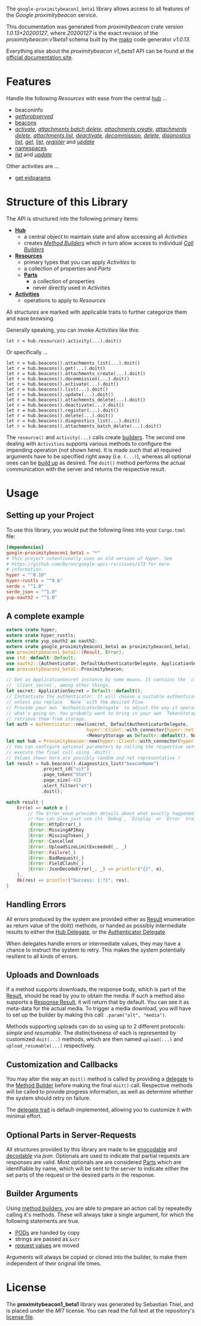 <!---
DO NOT EDIT !
This file was generated automatically from 'src/mako/api/README.md.mako'
DO NOT EDIT !
-->
The `google-proximitybeacon1_beta1` library allows access to all features of the *Google proximitybeacon* service.

This documentation was generated from *proximitybeacon* crate version *1.0.13+20200127*, where *20200127* is the exact revision of the *proximitybeacon:v1beta1* schema built by the [mako](http://www.makotemplates.org/) code generator *v1.0.13*.

Everything else about the *proximitybeacon* *v1_beta1* API can be found at the
[official documentation site](https://developers.google.com/beacons/proximity/).
# Features

Handle the following *Resources* with ease from the central [hub](https://docs.rs/google-proximitybeacon1_beta1/1.0.13+20200127/google_proximitybeacon1_beta1/struct.Proximitybeacon.html) ... 

* beaconinfo
 * [*getforobserved*](https://docs.rs/google-proximitybeacon1_beta1/1.0.13+20200127/google_proximitybeacon1_beta1/struct.BeaconinfoGetforobservedCall.html)
* [beacons](https://docs.rs/google-proximitybeacon1_beta1/1.0.13+20200127/google_proximitybeacon1_beta1/struct.Beacon.html)
 * [*activate*](https://docs.rs/google-proximitybeacon1_beta1/1.0.13+20200127/google_proximitybeacon1_beta1/struct.BeaconActivateCall.html), [*attachments batch delete*](https://docs.rs/google-proximitybeacon1_beta1/1.0.13+20200127/google_proximitybeacon1_beta1/struct.BeaconAttachmentBatchDeleteCall.html), [*attachments create*](https://docs.rs/google-proximitybeacon1_beta1/1.0.13+20200127/google_proximitybeacon1_beta1/struct.BeaconAttachmentCreateCall.html), [*attachments delete*](https://docs.rs/google-proximitybeacon1_beta1/1.0.13+20200127/google_proximitybeacon1_beta1/struct.BeaconAttachmentDeleteCall.html), [*attachments list*](https://docs.rs/google-proximitybeacon1_beta1/1.0.13+20200127/google_proximitybeacon1_beta1/struct.BeaconAttachmentListCall.html), [*deactivate*](https://docs.rs/google-proximitybeacon1_beta1/1.0.13+20200127/google_proximitybeacon1_beta1/struct.BeaconDeactivateCall.html), [*decommission*](https://docs.rs/google-proximitybeacon1_beta1/1.0.13+20200127/google_proximitybeacon1_beta1/struct.BeaconDecommissionCall.html), [*delete*](https://docs.rs/google-proximitybeacon1_beta1/1.0.13+20200127/google_proximitybeacon1_beta1/struct.BeaconDeleteCall.html), [*diagnostics list*](https://docs.rs/google-proximitybeacon1_beta1/1.0.13+20200127/google_proximitybeacon1_beta1/struct.BeaconDiagnosticListCall.html), [*get*](https://docs.rs/google-proximitybeacon1_beta1/1.0.13+20200127/google_proximitybeacon1_beta1/struct.BeaconGetCall.html), [*list*](https://docs.rs/google-proximitybeacon1_beta1/1.0.13+20200127/google_proximitybeacon1_beta1/struct.BeaconListCall.html), [*register*](https://docs.rs/google-proximitybeacon1_beta1/1.0.13+20200127/google_proximitybeacon1_beta1/struct.BeaconRegisterCall.html) and [*update*](https://docs.rs/google-proximitybeacon1_beta1/1.0.13+20200127/google_proximitybeacon1_beta1/struct.BeaconUpdateCall.html)
* [namespaces](https://docs.rs/google-proximitybeacon1_beta1/1.0.13+20200127/google_proximitybeacon1_beta1/struct.Namespace.html)
 * [*list*](https://docs.rs/google-proximitybeacon1_beta1/1.0.13+20200127/google_proximitybeacon1_beta1/struct.NamespaceListCall.html) and [*update*](https://docs.rs/google-proximitybeacon1_beta1/1.0.13+20200127/google_proximitybeacon1_beta1/struct.NamespaceUpdateCall.html)

Other activities are ...

* [get eidparams](https://docs.rs/google-proximitybeacon1_beta1/1.0.13+20200127/google_proximitybeacon1_beta1/struct.MethodGetEidparamCall.html)



# Structure of this Library

The API is structured into the following primary items:

* **[Hub](https://docs.rs/google-proximitybeacon1_beta1/1.0.13+20200127/google_proximitybeacon1_beta1/struct.Proximitybeacon.html)**
    * a central object to maintain state and allow accessing all *Activities*
    * creates [*Method Builders*](https://docs.rs/google-proximitybeacon1_beta1/1.0.13+20200127/google_proximitybeacon1_beta1/trait.MethodsBuilder.html) which in turn
      allow access to individual [*Call Builders*](https://docs.rs/google-proximitybeacon1_beta1/1.0.13+20200127/google_proximitybeacon1_beta1/trait.CallBuilder.html)
* **[Resources](https://docs.rs/google-proximitybeacon1_beta1/1.0.13+20200127/google_proximitybeacon1_beta1/trait.Resource.html)**
    * primary types that you can apply *Activities* to
    * a collection of properties and *Parts*
    * **[Parts](https://docs.rs/google-proximitybeacon1_beta1/1.0.13+20200127/google_proximitybeacon1_beta1/trait.Part.html)**
        * a collection of properties
        * never directly used in *Activities*
* **[Activities](https://docs.rs/google-proximitybeacon1_beta1/1.0.13+20200127/google_proximitybeacon1_beta1/trait.CallBuilder.html)**
    * operations to apply to *Resources*

All *structures* are marked with applicable traits to further categorize them and ease browsing.

Generally speaking, you can invoke *Activities* like this:

```Rust,ignore
let r = hub.resource().activity(...).doit()
```

Or specifically ...

```ignore
let r = hub.beacons().attachments_list(...).doit()
let r = hub.beacons().get(...).doit()
let r = hub.beacons().attachments_create(...).doit()
let r = hub.beacons().decommission(...).doit()
let r = hub.beacons().activate(...).doit()
let r = hub.beacons().list(...).doit()
let r = hub.beacons().update(...).doit()
let r = hub.beacons().attachments_delete(...).doit()
let r = hub.beacons().deactivate(...).doit()
let r = hub.beacons().register(...).doit()
let r = hub.beacons().delete(...).doit()
let r = hub.beacons().diagnostics_list(...).doit()
let r = hub.beacons().attachments_batch_delete(...).doit()
```

The `resource()` and `activity(...)` calls create [builders][builder-pattern]. The second one dealing with `Activities` 
supports various methods to configure the impending operation (not shown here). It is made such that all required arguments have to be 
specified right away (i.e. `(...)`), whereas all optional ones can be [build up][builder-pattern] as desired.
The `doit()` method performs the actual communication with the server and returns the respective result.

# Usage

## Setting up your Project

To use this library, you would put the following lines into your `Cargo.toml` file:

```toml
[dependencies]
google-proximitybeacon1_beta1 = "*"
# This project intentionally uses an old version of Hyper. See
# https://github.com/Byron/google-apis-rs/issues/173 for more
# information.
hyper = "^0.10"
hyper-rustls = "^0.6"
serde = "^1.0"
serde_json = "^1.0"
yup-oauth2 = "^1.0"
```

## A complete example

```Rust
extern crate hyper;
extern crate hyper_rustls;
extern crate yup_oauth2 as oauth2;
extern crate google_proximitybeacon1_beta1 as proximitybeacon1_beta1;
use proximitybeacon1_beta1::{Result, Error};
use std::default::Default;
use oauth2::{Authenticator, DefaultAuthenticatorDelegate, ApplicationSecret, MemoryStorage};
use proximitybeacon1_beta1::Proximitybeacon;

// Get an ApplicationSecret instance by some means. It contains the `client_id` and 
// `client_secret`, among other things.
let secret: ApplicationSecret = Default::default();
// Instantiate the authenticator. It will choose a suitable authentication flow for you, 
// unless you replace  `None` with the desired Flow.
// Provide your own `AuthenticatorDelegate` to adjust the way it operates and get feedback about 
// what's going on. You probably want to bring in your own `TokenStorage` to persist tokens and
// retrieve them from storage.
let auth = Authenticator::new(&secret, DefaultAuthenticatorDelegate,
                              hyper::Client::with_connector(hyper::net::HttpsConnector::new(hyper_rustls::TlsClient::new())),
                              <MemoryStorage as Default>::default(), None);
let mut hub = Proximitybeacon::new(hyper::Client::with_connector(hyper::net::HttpsConnector::new(hyper_rustls::TlsClient::new())), auth);
// You can configure optional parameters by calling the respective setters at will, and
// execute the final call using `doit()`.
// Values shown here are possibly random and not representative !
let result = hub.beacons().diagnostics_list("beaconName")
             .project_id("sit")
             .page_token("Stet")
             .page_size(-42)
             .alert_filter("et")
             .doit();

match result {
    Err(e) => match e {
        // The Error enum provides details about what exactly happened.
        // You can also just use its `Debug`, `Display` or `Error` traits
         Error::HttpError(_)
        |Error::MissingAPIKey
        |Error::MissingToken(_)
        |Error::Cancelled
        |Error::UploadSizeLimitExceeded(_, _)
        |Error::Failure(_)
        |Error::BadRequest(_)
        |Error::FieldClash(_)
        |Error::JsonDecodeError(_, _) => println!("{}", e),
    },
    Ok(res) => println!("Success: {:?}", res),
}

```
## Handling Errors

All errors produced by the system are provided either as [Result](https://docs.rs/google-proximitybeacon1_beta1/1.0.13+20200127/google_proximitybeacon1_beta1/enum.Result.html) enumeration as return value of 
the doit() methods, or handed as possibly intermediate results to either the 
[Hub Delegate](https://docs.rs/google-proximitybeacon1_beta1/1.0.13+20200127/google_proximitybeacon1_beta1/trait.Delegate.html), or the [Authenticator Delegate](https://docs.rs/yup-oauth2/*/yup_oauth2/trait.AuthenticatorDelegate.html).

When delegates handle errors or intermediate values, they may have a chance to instruct the system to retry. This 
makes the system potentially resilient to all kinds of errors.

## Uploads and Downloads
If a method supports downloads, the response body, which is part of the [Result](https://docs.rs/google-proximitybeacon1_beta1/1.0.13+20200127/google_proximitybeacon1_beta1/enum.Result.html), should be
read by you to obtain the media.
If such a method also supports a [Response Result](https://docs.rs/google-proximitybeacon1_beta1/1.0.13+20200127/google_proximitybeacon1_beta1/trait.ResponseResult.html), it will return that by default.
You can see it as meta-data for the actual media. To trigger a media download, you will have to set up the builder by making
this call: `.param("alt", "media")`.

Methods supporting uploads can do so using up to 2 different protocols: 
*simple* and *resumable*. The distinctiveness of each is represented by customized 
`doit(...)` methods, which are then named `upload(...)` and `upload_resumable(...)` respectively.

## Customization and Callbacks

You may alter the way an `doit()` method is called by providing a [delegate](https://docs.rs/google-proximitybeacon1_beta1/1.0.13+20200127/google_proximitybeacon1_beta1/trait.Delegate.html) to the 
[Method Builder](https://docs.rs/google-proximitybeacon1_beta1/1.0.13+20200127/google_proximitybeacon1_beta1/trait.CallBuilder.html) before making the final `doit()` call. 
Respective methods will be called to provide progress information, as well as determine whether the system should 
retry on failure.

The [delegate trait](https://docs.rs/google-proximitybeacon1_beta1/1.0.13+20200127/google_proximitybeacon1_beta1/trait.Delegate.html) is default-implemented, allowing you to customize it with minimal effort.

## Optional Parts in Server-Requests

All structures provided by this library are made to be [enocodable](https://docs.rs/google-proximitybeacon1_beta1/1.0.13+20200127/google_proximitybeacon1_beta1/trait.RequestValue.html) and 
[decodable](https://docs.rs/google-proximitybeacon1_beta1/1.0.13+20200127/google_proximitybeacon1_beta1/trait.ResponseResult.html) via *json*. Optionals are used to indicate that partial requests are responses 
are valid.
Most optionals are are considered [Parts](https://docs.rs/google-proximitybeacon1_beta1/1.0.13+20200127/google_proximitybeacon1_beta1/trait.Part.html) which are identifiable by name, which will be sent to 
the server to indicate either the set parts of the request or the desired parts in the response.

## Builder Arguments

Using [method builders](https://docs.rs/google-proximitybeacon1_beta1/1.0.13+20200127/google_proximitybeacon1_beta1/trait.CallBuilder.html), you are able to prepare an action call by repeatedly calling it's methods.
These will always take a single argument, for which the following statements are true.

* [PODs][wiki-pod] are handed by copy
* strings are passed as `&str`
* [request values](https://docs.rs/google-proximitybeacon1_beta1/1.0.13+20200127/google_proximitybeacon1_beta1/trait.RequestValue.html) are moved

Arguments will always be copied or cloned into the builder, to make them independent of their original life times.

[wiki-pod]: http://en.wikipedia.org/wiki/Plain_old_data_structure
[builder-pattern]: http://en.wikipedia.org/wiki/Builder_pattern
[google-go-api]: https://github.com/google/google-api-go-client

# License
The **proximitybeacon1_beta1** library was generated by Sebastian Thiel, and is placed 
under the *MIT* license.
You can read the full text at the repository's [license file][repo-license].

[repo-license]: https://github.com/Byron/google-apis-rsblob/master/LICENSE.md
